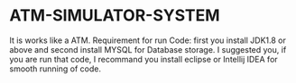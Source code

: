 # ATM-SIMULATOR-SYSTEM
It is works like a ATM.
Requirement for run Code: first you install JDK1.8 or above and second install MYSQL for Database storage.
I suggested you, if you are run that code, I recommand you install eclipse or Intellij IDEA for smooth running of code.
